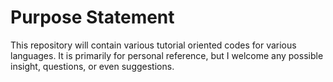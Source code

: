 # Purpose Statement
This repository will contain various tutorial oriented codes for various languages. It is primarily for personal reference, but I welcome any possible insight, questions, or even suggestions.
